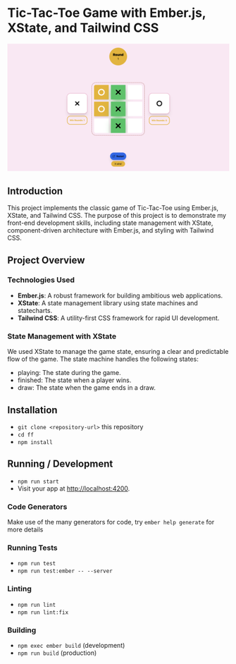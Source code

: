 # Tic-Tac-Toe Game with Ember.js, XState, and Tailwind CSS
![Alt text](./public/scr.png "a title")

## Introduction

This project implements the classic game of Tic-Tac-Toe using Ember.js, XState, and Tailwind CSS. The purpose of this project is to demonstrate my front-end development skills, including state management with XState, component-driven architecture with Ember.js, and styling with Tailwind CSS.

## Project Overview

### Technologies Used
- **Ember.js**: A robust framework for building ambitious web applications.
- **XState**: A state management library using state machines and statecharts.
- **Tailwind CSS**: A utility-first CSS framework for rapid UI development.

### State Management with XState
We used XState to manage the game state, ensuring a clear and predictable flow of the game. The state machine handles the following states:

- playing: The state during the game.
- finished: The state when a player wins.
- draw: The state when the game ends in a draw.

## Installation

- `git clone <repository-url>` this repository
- `cd ff`
- `npm install`

## Running / Development

- `npm run start`
- Visit your app at [http://localhost:4200](http://localhost:4200).

### Code Generators

Make use of the many generators for code, try `ember help generate` for more details

### Running Tests

- `npm run test`
- `npm run test:ember -- --server`

### Linting

- `npm run lint`
- `npm run lint:fix`

### Building

- `npm exec ember build` (development)
- `npm run build` (production)

